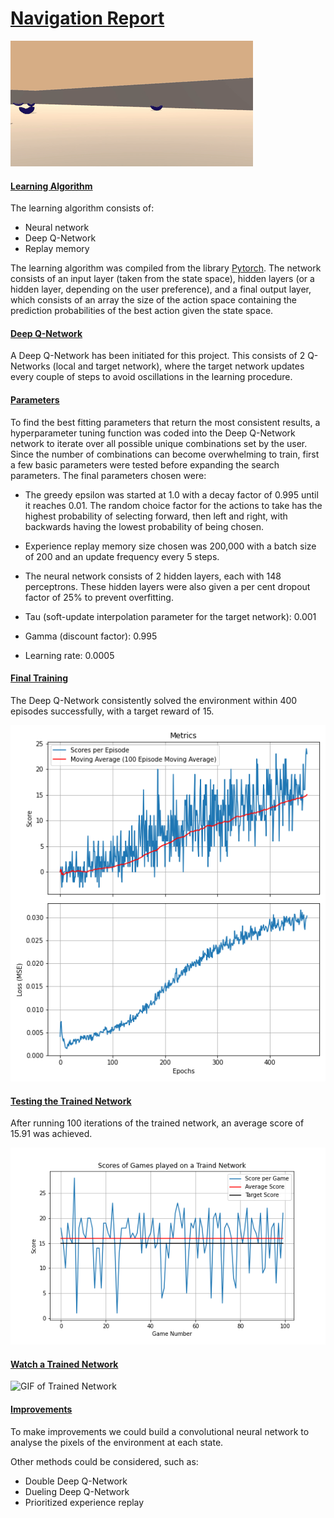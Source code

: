 # <u>Navigation Report</u>

![GIF of Trained Network](Images/BananaAnimation1.gif)


#### <u>Learning Algorithm</u>
The learning algorithm consists of:
- Neural network
- Deep Q-Network
- Replay memory


The learning algorithm was compiled from the library [Pytorch](https://pytorch.org/). The network consists of an input layer (taken from the state space), hidden layers (or a hidden layer, depending on the user preference), and a final output layer, which consists of an array the size of the action space containing the prediction probabilities of the best action given the state space. 

#### <u>Deep Q-Network</u>
A Deep Q-Network has been initiated for this project. This consists of 2 Q-Networks (local and target network), where the target network updates every couple of steps to avoid oscillations in the learning procedure.


#### <u>Parameters</u>
To find the best fitting parameters that return the most consistent results, a hyperparameter tuning function was coded into the Deep Q-Network network to iterate over all possible unique combinations set by the user. Since the number of combinations can become overwhelming to train, first a few basic parameters were tested before expanding the search parameters. The final parameters chosen were:


- The greedy epsilon was started at 1.0 with a decay factor of 0.995 until it reaches 0.01. The random choice factor for the actions to take has the highest probability of selecting forward, then left and right, with backwards having the lowest probability of being chosen.

- Experience replay memory size chosen was 200,000 with a batch size of 200 and an update frequency every 5 steps.
- The neural network consists of 2 hidden layers, each with 148 perceptrons. These hidden layers were also given a per cent dropout factor of 25% to prevent overfitting.
- Tau (soft-update interpolation parameter for the target network): 0.001
- Gamma (discount factor): 0.995
- Learning rate: 0.0005


#### <u>Final Training</u>

The Deep Q-Network consistently solved the environment within 400 episodes successfully, with a target reward of 15.

![GIF of Trained Network](Images/AverageScoreLoss.png)


#### <u>Testing the Trained Network</u>
After running 100 iterations of the trained network, an average score of 15.91 was achieved.

![GIF of Trained Network](Images/TainedNetworkScores.png)

#### <u>Watch a Trained Network</u>
![GIF of Trained Network](Images/BananaAnimation2.gif)

#### <u>Improvements</u>

To make improvements we could build a convolutional neural network to analyse the pixels of the environment at each state. 

Other methods could be considered, such as:
- Double Deep Q-Network
- Dueling Deep Q-Network
- Prioritized experience replay






